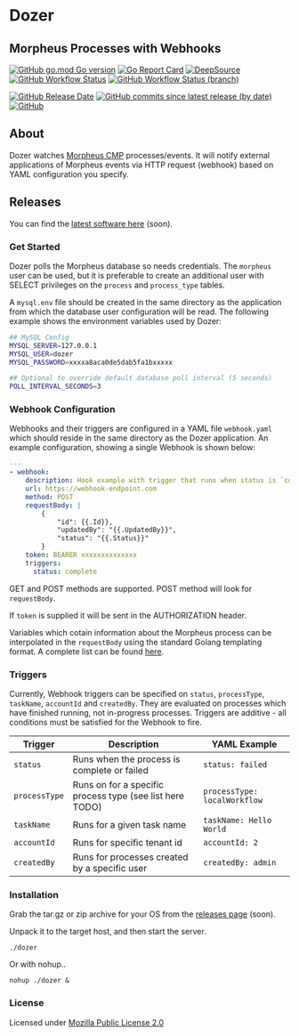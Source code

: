 # Dozer

## Morpheus Processes with Webhooks

[![GitHub go.mod Go version](https://img.shields.io/github/go-mod/go-version/spoonboy-io/dozer?style=flat-square)](https://go.dev/)
[![Go Report Card](https://goreportcard.com/badge/github.com/spoonboy-io/dozer?style=flat-square)](https://goreportcard.com/report/github.com/spoonboy-io/dozer)
[![DeepSource](https://deepsource.io/gh/spoonboy-io/dozer.svg/?label=active+issues&token=uYY_4Kwjq9MnjT7TzykEyv-J)](https://deepsource.io/gh/spoonboy-io/dozer/?ref=repository-badge)
[![GitHub Workflow Status](https://img.shields.io/github/workflow/status/spoonboy-io/dozer/Build?style=flat-square)](https://github.com/spoonboy-io/dozer/actions/workflows/build.yml)
[![GitHub Workflow Status (branch)](https://img.shields.io/github/workflow/status/spoonboy-io/dozer/Unit%20Test/master?label=tests&style=flat-square)](https://github.com/spoonboy-io/dozer/actions/workflows/unit_test.yml)

[![GitHub Release Date](https://img.shields.io/github/release-date/spoonboy-io/dozer?style=flat-square)](https://github.com/spoonboy-io/dozer/releases)
[![GitHub commits since latest release (by date)](https://img.shields.io/github/commits-since/spoonboy-io/dozer/latest?style=flat-square)](https://github.com/spoonboy-io/dozer/commits)
[![GitHub](https://img.shields.io/github/license/spoonboy-io/dozer?label=license&style=flat-square)](LICENSE)

## About

Dozer watches [Morpheus CMP](https://morpheusdata.com) processes/events. 
It will notify external applications of Morpheus events
via HTTP request (webhook) based on YAML configuration you specify.

## Releases

You can find the [latest software here](https://github.com/spoonboy-io/dozer/releases/latest) (soon).

### Get Started

Dozer polls the Morpheus database so needs credentials. The `morpheus` user can be used, but it is preferable to 
create an additional user with SELECT privileges on the `process` and `process_type` tables.

A `mysql.env` file should be created in the same directory as the application from which the database user configuration
will be read. The following example shows the environment variables used by Dozer:

```bash
## MySQL Config
MYSQL_SERVER=127.0.0.1
MYSQL_USER=dozer
MYSQL_PASSWORD=xxxxa8aca0de5dab5fa1bxxxxx

## Optional to override default database poll interval (5 seconds)
POLL_INTERVAL_SECONDS=3
```

### Webhook Configuration

Webhooks and their triggers are configured in a YAML file `webhook.yaml` which should reside in the same directory
as the Dozer application. An example configuration, showing a single Webhook is shown below:

```YAML
---
- webhook:
    description: Hook example with trigger that runs when status is `complete`
    url: https://webhook-endpoint.com
    method: POST
    requestBody: |
        {
            "id": {{.Id}},
            "updatedBy": "{{.UpdatedBy}}",
            "status": "{{.Status}}"
        }
    token: BEARER xxxxxxxxxxxxxx
    triggers:
      status: complete
```
GET and POST methods are supported. POST method will look for `requestBody`.

If `token` is supplied it will be sent in the AUTHORIZATION header.

Variables which cotain information about the Morpheus process can be interpolated in the `requestBody` using the standard Golang
templating format. A complete list can be found [here](https://github.com/spoonboy-io/dozer/blob/master/internal/hook/send.go#L15).

### Triggers

Currently, Webhook triggers can be specified on `status`, `processType`, `taskName`, `accountId` and `createdBy`. They are 
evaluated on processes which have finished running, not in-progress processes. Triggers are additive - all conditions must 
be satisfied for the Webhook to fire.

| Trigger 	        | Description 	                                            | YAML Example                  |
|---------	        |-------------	                                            | ---------	                    |
| `status`          | Runs when the process is complete or failed       	    | `status: failed`              |
| `processType`     | Runs on for a specific process type (see list here TODO)       | `processType: localWorkflow`  |
| `taskName`        | Runs for a given task name            	                | `taskName: Hello World`       |
| `accountId`       | Runs for specific tenant id           	                | `accountId: 2`        	    |
| `createdBy`       | Runs for processes created by a specific user            	| `createdBy: admin`        	|


### Installation
Grab the tar.gz or zip archive for your OS from the [releases page](https://github.com/spoonboy-io/dozer/releases/latest) (soon).

Unpack it to the target host, and then start the server.

```
./dozer
```

Or with nohup..

```
nohup ./dozer &
```

### License
Licensed under [Mozilla Public License 2.0](LICENSE)
